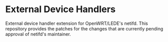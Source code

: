# External Device Handlers
External device handler extension for OpenWRT/LEDE's netifd. 
This repository provides the patches for the changes that are currently pending approval of netifd's maintainer.
